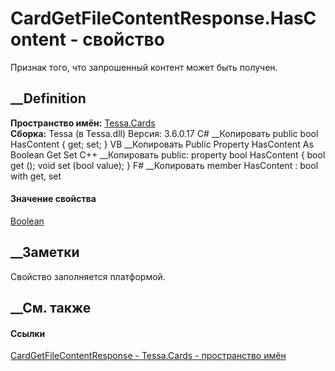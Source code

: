 # CardGetFileContentResponse.HasContent - свойство
Признак того, что запрошенный контент может быть получен.
## __Definition
 **Пространство имён:** [Tessa.Cards](N_Tessa_Cards.htm)  
 **Сборка:** Tessa (в Tessa.dll) Версия: 3.6.0.17
C# __Копировать
     public bool HasContent { get; set; }
VB __Копировать
     Public Property HasContent As Boolean
    	Get
    	Set
C++ __Копировать
     public:
    property bool HasContent {
    	bool get ();
    	void set (bool value);
    }
F# __Копировать
     member HasContent : bool with get, set
#### Значение свойства
[Boolean](https://learn.microsoft.com/dotnet/api/system.boolean)
##  __Заметки
Свойство заполняется платформой.
##  __См. также
#### Ссылки
[CardGetFileContentResponse - ](T_Tessa_Cards_CardGetFileContentResponse.htm)
[Tessa.Cards - пространство имён](N_Tessa_Cards.htm)
